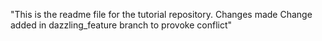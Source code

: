 "This is the readme file for the tutorial 
repository. Changes made
Change added in dazzling_feature branch to provoke conflict"